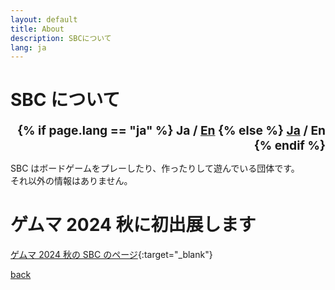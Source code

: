 ```yaml
---
layout: default
title: About
description: SBCについて
lang: ja
---
```


# **SBC について**

<div style="text-align: right; font-size: 1.2rem; font-weight: bold;">
  {% if page.lang == "ja" %}
    <span>Ja / <a href="{{site.baseurl}}{% link about-en.md %}">En</a></span>
  {% else %}
    <span><a href="{{site.baseurl}}{% link about.md %}">Ja</a> / En</span>
  {% endif %}
</div>

SBC はボードゲームをプレーしたり、作ったりして遊んでいる団体です。  
それ以外の情報はありません。

# **ゲムマ 2024 秋に初出展します**

[ゲムマ 2024 秋の SBC のページ](https://gamemarket.jp/booth/5511){:target="\_blank"}

[back](./)
